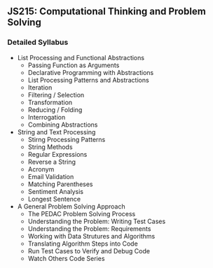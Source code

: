 ## JS215: Computational Thinking and Problem Solving



### Detailed Syllabus

* List Processing and Functional Abstractions
  * Passing Function as Arguments
  * Declarative Programming with Abstractions
  * List Processing Patterns and Abstractions
  * Iteration
  * Filtering / Selection
  * Transformation
  * Reducing / Folding
  * Interrogation
  * Combining Abstractions
* String and Text Processing
  * Stirng Processing Patterns
  * String Methods
  * Regular Expressions
  * Reverse a String
  * Acronym
  * Email Validation
  * Matching Parentheses
  * Sentiment Analysis
  * Longest Sentence
* A General Problem Solving Approach
  * The PEDAC Problem Solving Process
  * Understanding the Problem: Writing Test Cases
  * Understanding the Problem: Requirements
  * Working with Data Strutures and Algorithms
  * Translating Algorithm Steps into Code
  * Run Test Cases to Verify and Debug Code
  * Watch Others Code Series